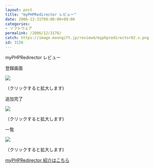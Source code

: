 ```yaml
---
layout: post
title: "myPHPRedirector レビュー"
date: 2006-12-31T09:00:00+09:00
categories:
- ソフトウェア
permalink: /2006/12/3176/
catch: https://image.moongift.jp/review4/myphpredirector02.s.png
id: 3156
---
```

myPHPRedirector レビュー  
<!--more-->

登録画面

  

[![](https://image.moongift.jp/review4/myphpredirector01.s.png)](https://image.moongift.jp/review4/myphpredirector01.png)  
  
（クリックすると拡大します)

  

追加完了

  

[![](https://image.moongift.jp/review4/myphpredirector02.s.png)](https://image.moongift.jp/review4/myphpredirector02.png)  
  
（クリックすると拡大します)

  

一覧

  

[![](https://image.moongift.jp/review4/myphpredirector04.s.png)](https://image.moongift.jp/review4/myphpredirector04.png)  
  
（クリックすると拡大します)

  

[myPHPRedirector 紹介はこちら](http://fw.moongift.jp/intro/i-3170.html)

